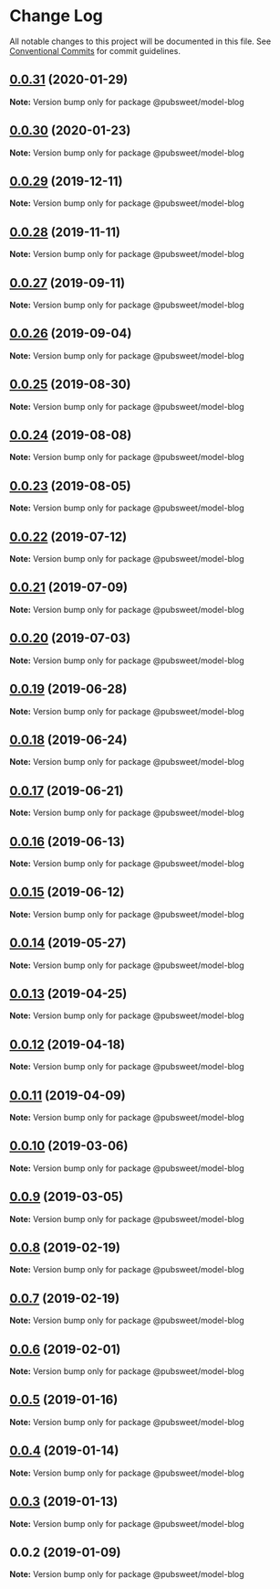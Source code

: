 # Change Log

All notable changes to this project will be documented in this file.
See [Conventional Commits](https://conventionalcommits.org) for commit guidelines.

## [0.0.31](https://gitlab.coko.foundation/pubsweet/pubsweet/compare/@pubsweet/model-blog@0.0.30...@pubsweet/model-blog@0.0.31) (2020-01-29)

**Note:** Version bump only for package @pubsweet/model-blog





## [0.0.30](https://gitlab.coko.foundation/pubsweet/pubsweet/compare/@pubsweet/model-blog@0.0.29...@pubsweet/model-blog@0.0.30) (2020-01-23)

**Note:** Version bump only for package @pubsweet/model-blog





## [0.0.29](https://gitlab.coko.foundation/pubsweet/pubsweet/compare/@pubsweet/model-blog@0.0.28...@pubsweet/model-blog@0.0.29) (2019-12-11)

**Note:** Version bump only for package @pubsweet/model-blog





## [0.0.28](https://gitlab.coko.foundation/pubsweet/pubsweet/compare/@pubsweet/model-blog@0.0.27...@pubsweet/model-blog@0.0.28) (2019-11-11)

**Note:** Version bump only for package @pubsweet/model-blog





## [0.0.27](https://gitlab.coko.foundation/pubsweet/pubsweet/compare/@pubsweet/model-blog@0.0.26...@pubsweet/model-blog@0.0.27) (2019-09-11)

**Note:** Version bump only for package @pubsweet/model-blog





## [0.0.26](https://gitlab.coko.foundation/pubsweet/pubsweet/compare/@pubsweet/model-blog@0.0.25...@pubsweet/model-blog@0.0.26) (2019-09-04)

**Note:** Version bump only for package @pubsweet/model-blog





## [0.0.25](https://gitlab.coko.foundation/pubsweet/pubsweet/compare/@pubsweet/model-blog@0.0.24...@pubsweet/model-blog@0.0.25) (2019-08-30)

**Note:** Version bump only for package @pubsweet/model-blog





## [0.0.24](https://gitlab.coko.foundation/pubsweet/pubsweet/compare/@pubsweet/model-blog@0.0.23...@pubsweet/model-blog@0.0.24) (2019-08-08)

**Note:** Version bump only for package @pubsweet/model-blog





## [0.0.23](https://gitlab.coko.foundation/pubsweet/pubsweet/compare/@pubsweet/model-blog@0.0.22...@pubsweet/model-blog@0.0.23) (2019-08-05)

**Note:** Version bump only for package @pubsweet/model-blog





## [0.0.22](https://gitlab.coko.foundation/pubsweet/pubsweet/compare/@pubsweet/model-blog@0.0.21...@pubsweet/model-blog@0.0.22) (2019-07-12)

**Note:** Version bump only for package @pubsweet/model-blog





## [0.0.21](https://gitlab.coko.foundation/pubsweet/pubsweet/compare/@pubsweet/model-blog@0.0.20...@pubsweet/model-blog@0.0.21) (2019-07-09)

**Note:** Version bump only for package @pubsweet/model-blog





## [0.0.20](https://gitlab.coko.foundation/pubsweet/pubsweet/compare/@pubsweet/model-blog@0.0.19...@pubsweet/model-blog@0.0.20) (2019-07-03)

**Note:** Version bump only for package @pubsweet/model-blog





## [0.0.19](https://gitlab.coko.foundation/pubsweet/pubsweet/compare/@pubsweet/model-blog@0.0.18...@pubsweet/model-blog@0.0.19) (2019-06-28)

**Note:** Version bump only for package @pubsweet/model-blog





## [0.0.18](https://gitlab.coko.foundation/pubsweet/pubsweet/compare/@pubsweet/model-blog@0.0.17...@pubsweet/model-blog@0.0.18) (2019-06-24)

**Note:** Version bump only for package @pubsweet/model-blog





## [0.0.17](https://gitlab.coko.foundation/pubsweet/pubsweet/compare/@pubsweet/model-blog@0.0.16...@pubsweet/model-blog@0.0.17) (2019-06-21)

**Note:** Version bump only for package @pubsweet/model-blog





## [0.0.16](https://gitlab.coko.foundation/pubsweet/pubsweet/compare/@pubsweet/model-blog@0.0.15...@pubsweet/model-blog@0.0.16) (2019-06-13)

**Note:** Version bump only for package @pubsweet/model-blog





## [0.0.15](https://gitlab.coko.foundation/pubsweet/pubsweet/compare/@pubsweet/model-blog@0.0.14...@pubsweet/model-blog@0.0.15) (2019-06-12)

**Note:** Version bump only for package @pubsweet/model-blog





## [0.0.14](https://gitlab.coko.foundation/pubsweet/pubsweet/compare/@pubsweet/model-blog@0.0.13...@pubsweet/model-blog@0.0.14) (2019-05-27)

**Note:** Version bump only for package @pubsweet/model-blog





## [0.0.13](https://gitlab.coko.foundation/pubsweet/pubsweet/compare/@pubsweet/model-blog@0.0.12...@pubsweet/model-blog@0.0.13) (2019-04-25)

**Note:** Version bump only for package @pubsweet/model-blog





## [0.0.12](https://gitlab.coko.foundation/pubsweet/pubsweet/compare/@pubsweet/model-blog@0.0.11...@pubsweet/model-blog@0.0.12) (2019-04-18)

**Note:** Version bump only for package @pubsweet/model-blog





## [0.0.11](https://gitlab.coko.foundation/pubsweet/pubsweet/compare/@pubsweet/model-blog@0.0.10...@pubsweet/model-blog@0.0.11) (2019-04-09)

**Note:** Version bump only for package @pubsweet/model-blog





## [0.0.10](https://gitlab.coko.foundation/pubsweet/pubsweet/compare/@pubsweet/model-blog@0.0.9...@pubsweet/model-blog@0.0.10) (2019-03-06)

**Note:** Version bump only for package @pubsweet/model-blog





## [0.0.9](https://gitlab.coko.foundation/pubsweet/pubsweet/compare/@pubsweet/model-blog@0.0.8...@pubsweet/model-blog@0.0.9) (2019-03-05)

**Note:** Version bump only for package @pubsweet/model-blog





## [0.0.8](https://gitlab.coko.foundation/pubsweet/pubsweet/compare/@pubsweet/model-blog@0.0.7...@pubsweet/model-blog@0.0.8) (2019-02-19)

**Note:** Version bump only for package @pubsweet/model-blog





## [0.0.7](https://gitlab.coko.foundation/pubsweet/pubsweet/compare/@pubsweet/model-blog@0.0.6...@pubsweet/model-blog@0.0.7) (2019-02-19)

**Note:** Version bump only for package @pubsweet/model-blog





## [0.0.6](https://gitlab.coko.foundation/pubsweet/pubsweet/compare/@pubsweet/model-blog@0.0.5...@pubsweet/model-blog@0.0.6) (2019-02-01)

**Note:** Version bump only for package @pubsweet/model-blog





## [0.0.5](https://gitlab.coko.foundation/pubsweet/pubsweet/compare/@pubsweet/model-blog@0.0.4...@pubsweet/model-blog@0.0.5) (2019-01-16)

**Note:** Version bump only for package @pubsweet/model-blog





## [0.0.4](https://gitlab.coko.foundation/pubsweet/pubsweet/compare/@pubsweet/model-blog@0.0.3...@pubsweet/model-blog@0.0.4) (2019-01-14)

**Note:** Version bump only for package @pubsweet/model-blog





## [0.0.3](https://gitlab.coko.foundation/pubsweet/pubsweet/compare/@pubsweet/model-blog@0.0.2...@pubsweet/model-blog@0.0.3) (2019-01-13)

**Note:** Version bump only for package @pubsweet/model-blog





## 0.0.2 (2019-01-09)

**Note:** Version bump only for package @pubsweet/model-blog
